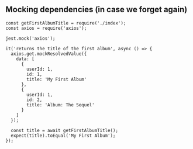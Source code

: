 ## Mocking dependencies (in case we forget again)

    const getFirstAlbumTitle = require('./index');
    const axios = require('axios');

    jest.mock('axios');

    it('returns the title of the first album', async () => {
      axios.get.mockResolvedValue({
        data: [
          {
            userId: 1,
            id: 1,
            title: 'My First Album'
          },
          {
            userId: 1,
            id: 2,
            title: 'Album: The Sequel'
          }
        ]
      });

      const title = await getFirstAlbumTitle();
      expect(title).toEqual('My First Album');
    });
